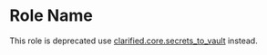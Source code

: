 # Role Name

This role is deprecated use [clarified.core.secrets_to_vault](https://github.com/ClarifiedSecurity/clarified.core/tree/main/clarified/core/roles/secrets_to_vault) instead.
